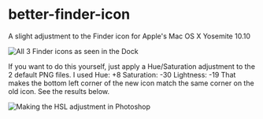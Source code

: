 better-finder-icon
==================

A slight adjustment to the Finder icon for Apple's Mac OS X Yosemite 10.10

![All 3 Finder icons as seen in the Dock](http://i.imgur.com/BCN45ha.png)

If you want to do this yourself, just apply a Hue/Saturation adjustment to the 2 default PNG files. I used Hue: +8 Saturation: -30 Lightness: -19 That makes the bottom left corner of the new icon match the same corner on the old icon. See the results below.

![Making the HSL adjustment in Photoshop](http://i.imgur.com/D6T4jeh.png)
